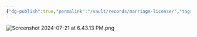 ```yaml
---
{"dg-publish":true,"permalink":"/vault/records/marriage-license/","tags":["Emory-Garfield-Kincaid","Alice-Legg"]}
---
```



![Screenshot 2024-07-21 at 6.43.13 PM.png](/img/user/assets/Screenshot%202024-07-21%20at%206.43.13%20PM.png)